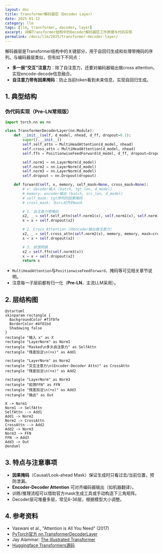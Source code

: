 ```yaml
---
layout: doc
title: Transformer解码器层（Decoder Layer）
date: 2025-01-12
category: llm
tags: [llm, transformer, decoder, layer]
excerpt: 详解Transformer结构中的Decoder解码器层工作原理与代码实现
permalink: /docs/llm/2025/transformer-decoder-layer/
---
```



解码器层是Transformer结构中的关键部分，用于自回归生成和处理带掩码的序列。与编码器层类似，但有如下不同点：  
- **多一层“交互”注意力**：除了自注意力，还要对编码器输出做cross attention，实现encode-decode信息融合。
- **自注意力带有因果掩码**：防止当前token看到未来信息，实现自回归生成。


## 1. 典型结构

### 伪代码实现（Pre-LN常规版）

```python
import torch.nn as nn

class TransformerDecoderLayer(nn.Module):
    def __init__(self, d_model, nhead, d_ff, dropout=0.1):
        super().__init__()
        self.self_attn = MultiHeadAttention(d_model, nhead)
        self.cross_attn = MultiHeadAttention(d_model, nhead)
        self.ffn = PositionwiseFeedForward(d_model, d_ff, dropout=dropout)

        self.norm1 = nn.LayerNorm(d_model)
        self.norm2 = nn.LayerNorm(d_model)
        self.norm3 = nn.LayerNorm(d_model)
        self.dropout = nn.Dropout(dropout)

    def forward(self, x, memory, self_mask=None, cross_mask=None):
        # x: decoder输入 (batch, tgt_len, d_model)
        # memory: encoder输出 (batch, src_len, d_model)
        # self_mask: tgt序列的因果掩码
        # cross_mask: 与src对齐的mask

        # 1. 自注意力带掩码
        x2, _ = self.self_attn(self.norm1(x), self.norm1(x), self.norm1(x), mask=self_mask)
        x = x + self.dropout(x2)

        # 2. Cross Attention（对encoder输出做注意力）
        x2, _ = self.cross_attn(self.norm2(x), memory, memory, mask=cross_mask)
        x = x + self.dropout(x2)

        # 3. 前馈网络
        x2 = self.ffn(self.norm3(x))
        x = x + self.dropout(x2)
        return x
```

- `MultiHeadAttention`与`PositionwiseFeedForward`、掩码等可见相关章节说明。
- 注意每一子层前都有归一化（**Pre-LN**，主流LLM采用）。


## 2. 层结构图

```plantuml
@startuml
skinparam rectangle {
  BackgroundColor #f3f8fe
  BorderColor #4f81bd
  Shadowing false
}
rectangle "输入 x" as X
rectangle "LayerNorm" as Norm1
rectangle "Masked\n多头自注意力" as SelfAttn
rectangle "残差加法\n(+x)" as Add1

rectangle "LayerNorm" as Norm2
rectangle "交互注意力\n(Encoder-Decoder Attn)" as CrossAttn
rectangle "残差加法\n(+x)" as Add2

rectangle "LayerNorm" as Norm3
rectangle "前馈FFN" as FFN
rectangle "残差加法\n(+x)" as Add3
rectangle "输出" as Out

X -> Norm1
Norm1 -> SelfAttn
SelfAttn --> Add1
Add1 -> Norm2
Norm2 -> CrossAttn
CrossAttn --> Add2
Add2 -> Norm3
Norm3 -> FFN
FFN -> Add3
Add3 -> Out
@enduml
```


## 3. 特点与注意事项

- **因果掩码**（Causal/Look-ahead Mask）保证生成时只看过去/当前位置，预防泄漏。
- **Encoder-Decoder Attention** 可对齐编码器输出（如机器翻译）。
- 训练/推理流程可以借助官方mask生成工具或手动构造下三角矩阵。
- Decoder层可堆叠多层，常见6-36层，根据模型大小调整。


## 4. 参考资料

- Vaswani et al., "Attention is All You Need" (2017)
- [PyTorch官方 nn.TransformerDecoderLayer](https://pytorch.org/docs/stable/generated/torch.nn.TransformerDecoderLayer.html)
- Jay Alammar: [The Illustrated Transformer](http://jalammar.github.io/illustrated-transformer/)
- [Huggingface Transformers源码](https://github.com/huggingface/transformers)
